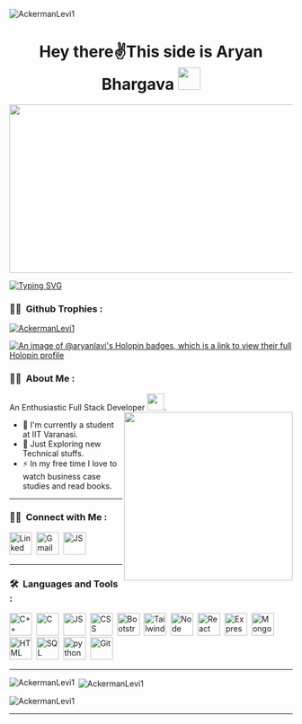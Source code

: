 <p align="left"> <img src="https://komarev.com/ghpvc/?username=AckermanLevi1&label=Profile%20views&color=0e75b6&style=flat" alt="AckermanLevi1" /> </p>
<h1 align="center">Hey there✌️This side is Aryan Bhargava <img src="https://media.giphy.com/media/hvRJCLFzcasrR4ia7z/giphy.gif" width="40"></h1>

<p align="center"><img src="https://media.giphy.com/media/dWesBcTLavkZuG35MI/giphy.gif" width="600" height="300"  /></p>
<a href="https://git.io/typing-svg"><img src="https://readme-typing-svg.demolab.com?font=Fira+Code&weight=600&size=24&duration=4000&pause=1050&color=051116&background=FF258D00&center=true&vCenter=true&width=1000&lines=Full+Stack+Web+Developer+from+India;Coding+is+not+just+code%2C+that+is+a+live+thing+to+serve+everyone!;Believing+in+making+money+work+for+me" alt="Typing SVG" /></a>

### :man_technologist: &nbsp;Github Trophies  :
<p align="left"> <a href="https://github.com/ryo-ma/github-profile-trophy"><img src="https://github-profile-trophy.vercel.app/?username=AckermanLevi1" alt="AckermanLevi1" /></a> </p>

[![An image of @aryanlavi's Holopin badges, which is a link to view their full Holopin profile](https://holopin.me/aryanlavi)](https://holopin.io/@aryanlavi)

### :man_technologist: &nbsp;About Me :
 An Enthusiastic Full Stack Developer <img src="https://media.giphy.com/media/WUlplcMpOCEmTGBtBW/giphy.gif" width="30">.
<img align="right" src="https://user-images.githubusercontent.com/74038190/212741999-016fddbd-617a-4448-8042-0ecf907aea25.gif" alt="" width="300" >
- 🔭 I'm currently a student at IIT Varanasi.
- 🌱 Just Exploring new Technical stuffs.
- ⚡ In my free time I love to watch business case studies and read books.
---
### :man_technologist: &nbsp;Connect with Me :
<p>
  <a href="https://www.linkedin.com/in/aryan-bhargava-2ab985233" target="_blank"><img src="https://cdn-icons-png.flaticon.com/128/3536/3536505.png" title="Linked In" alt="Linked In" width="40" height="40"/></a>&nbsp;
<a href="mailto:bhargavaaryan007@gmail.com"><img src="https://cdn-icons-png.flaticon.com/128/5968/5968534.png" title="Gmail" alt="Gmail" width="40" height="40"/></a>&nbsp;
<a href="https://leetcode.com/Aryan__25/" target="_blank"><img src="https://img.icons8.com/?size=80&id=wDGo581Ea5Nf&format=png" title="Javascript" alt="JS" width="40" height="40"/></a>&nbsp;
</p><hr>

### 🛠 &nbsp;Languages and Tools :

<p>
<a href="https://www.w3schools.com/cpp/cpp_intro.asp#:~:text=C%2B%2B%20is%20a%20cross%2Dplatform,extension%20to%20the%20C%20language."><img src="https://cdn-icons-png.flaticon.com/128/6132/6132222.png" title="C++" alt="C++" width="40" height="40"/></a>&nbsp;
<a href="https://www.w3schools.com/c/c_intro.php"><img src="https://cdn-icons-png.flaticon.com/128/3600/3600912.png" title="C" alt="C" width="40" height="40"/></a>&nbsp;
<a href="https://www.w3schools.com/js/js_intro.asp"><img src="https://cdn-icons-png.flaticon.com/128/721/721791.png" title="Javascript" alt="JS" width="40" height="40"/></a>&nbsp;
<a href="https://www.w3schools.com/css/css_intro.asp"><img src="https://cdn-icons-png.flaticon.com/128/5968/5968242.png" title="CSS" alt="CSS" width="40" height="40"/></a>&nbsp;
<a href="https://getbootstrap.com/docs/4.0/getting-started/introduction/"><img src="https://cdn-icons-png.flaticon.com/128/5968/5968672.png" title="Bootstrap" alt="Bootstrap" width="40" height="40"/></a>&nbsp;
<a href="https://www.geeksforgeeks.org/introduction-to-tailwind-css/"><img src="https://upload.wikimedia.org/wikipedia/commons/thumb/d/d5/Tailwind_CSS_Logo.svg/768px-Tailwind_CSS_Logo.svg.png?20230715030042" title="Tailwind" alt="Tailwind" width="40" height="40"/></a>&nbsp;
<a href="https://www.w3schools.com/nodejs/nodejs_intro.asp"><img src="https://cdn-icons-png.flaticon.com/128/5968/5968322.png"  title="Node" alt="Node" width="40" height="40"/></a>&nbsp;
<a href="https://www.geeksforgeeks.org/reactjs-introduction/"><img src="https://cdn-icons-png.flaticon.com/128/1260/1260667.png" title="React" alt="React" width="40" height="40"/></a>&nbsp;
<a href="https://www.geeksforgeeks.org/introduction-to-express/"><img src="https://www.vectorlogo.zone/logos/expressjs/expressjs-icon.svg" title="Express" alt="Express" width="40" height="40"/></a>&nbsp;
<a href="https://www.geeksforgeeks.org/mongodb-an-introduction/"><img src="https://www.vectorlogo.zone/logos/mongodb/mongodb-icon.svg" title="MongoDb" alt="MongoDb" width="40" height="40"/></a>&nbsp;
<a href="https://www.w3schools.com/html/html_intro.asp"><img src="https://cdn-icons-png.flaticon.com/128/1051/1051277.png" title="HTML"  alt="HTML" width="40" height="40"/></a>&nbsp;
<a ref="https://www.w3schools.com/sql/sql_intro.asp"><img src="https://cdn-icons-png.flaticon.com/128/4248/4248443.png" title="SQL"  alt="SQL" width="40" height="40"/></a>&nbsp;
<a href="https://www.w3schools.com/python/python_intro.asp"><img src="https://cdn-icons-png.flaticon.com/128/919/919852.png" title="python" alt="python" width="40" height="40"/></a>&nbsp;
 <a href="https://www.w3schools.com/git/git_intro.asp?remote=github"><img src="https://cdn-icons-png.flaticon.com/128/4494/4494748.png" title="Git" **alt="Git" width="40" height="40"/></a>&nbsp;
</p>




---

<p><img align="left" src="https://github-readme-stats.vercel.app/api/top-langs?username=AckermanLevi1&show_icons=true&locale=en&layout=compact" alt="AckermanLevi1" /></p>

<p>&nbsp;<img align="center" src="https://github-readme-stats.vercel.app/api?username=AckermanLevi1&show_icons=true&locale=en" alt="AckermanLevi1" /></p>

<p><img align="center" src="https://github-readme-streak-stats.herokuapp.com/?user=AckermanLevi1&" alt="AckermanLevi1" /></p>



---


